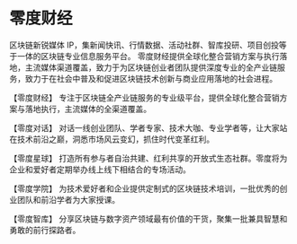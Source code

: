 # 

# 零度财经

区块链新锐媒体 IP，集新闻快讯、行情数据、活动社群、智库投研、项目创投等于一体的区块链专业信息服务平台。
零度财经提供全球化整合营销方案与执行落地，主流媒体渠道覆盖，致力于为区块链创业者团队提供深度专业的全产业链服务，致力于在社会中普及和促进区块链技术创新与商业应用落地的社会进程。

【零度财经】 专注于区块链全产业链服务的专业级平台，提供全球化整合营销方案与落地执行，主流媒体的全渠道覆盖。

【零度对话】 对话一线创业团队、学者专家、技术大咖、专业学者等，让大家站在技术前沿之巅，洞悉市场风云变幻，抓住时代变革红利。

【零度星球】 打造所有参与者自治共建、红利共享的开放式生态社群。零度将为企业和爱好者定期举办线上线下相结合的专场活动。

【零度学院】 为技术爱好者和企业提供定制式的区块链技术培训，一批优秀的创业团队和前沿学者为大家授课。

【零度智库】 分享区块链与数字资产领域最有价值的干货，聚集一批兼具智慧和勇敢的前行探路者。

